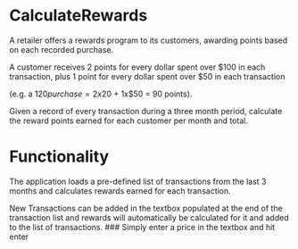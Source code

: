 # CalculateRewards
A retailer offers a rewards program to its customers, awarding points based on each recorded purchase.

 

A customer receives 2 points for every dollar spent over $100 in each transaction, plus 1 point for every dollar spent over $50 in each transaction

(e.g. a $120 purchase = 2x$20 + 1x$50 = 90 points).

 

Given a record of every transaction during a three month period, calculate the reward points earned for each customer per month and total.
# Functionality
The application loads a pre-defined list of transactions from the last 3 months and calculates rewards earned for each transaction.

New Transactions can be added in the textbox populated at the end of the transaction list and rewards will automatically be calculated for it and added to the list of transactions. ### Simply enter a price in the textbox and hit enter
